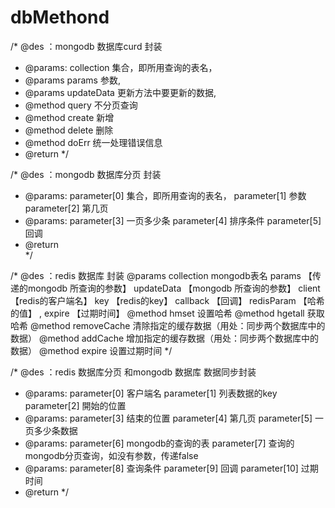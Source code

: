 # dbMethond

/*  @des ：mongodb 数据库curd 封装
 *  @params: collection 集合，即所用查询的表名，
 *  @params  params  参数,
 *  @params  updateData  更新方法中要更新的数据,
 *  @method query  不分页查询
 *  @method create 新增
 *  @method delete 删除
 *  @method doErr 统一处理错误信息
 *  @return 
*/


/*  @des ：mongodb 数据库分页 封装
 *  @params: parameter[0] 集合，即所用查询的表名，  parameter[1] 参数   parameter[2] 第几页    
 *  @params: parameter[3] 一页多少条 parameter[4] 排序条件 parameter[5] 回调
 *  @return   
*/



/*  @des ：redis 数据库 封装 
    @params collection mongodb表名  params 【传递的mongodb 所查询的参数】  updateData 【mongodb 所查询的参数】 client 【redis的客户端名】  key 【redis的key】   callback 【回调】 redisParam 【哈希的值】 , expire 【过期时间】
    @method hmset 设置哈希
    @method hgetall 获取哈希
    @method removeCache 清除指定的缓存数据（用处：同步两个数据库中的数据）
    @method addCache 增加指定的缓存数据（用处：同步两个数据库中的数据）
    @method expire 设置过期时间
*/




/*  @des ：redis 数据库分页 和mongodb 数据库 数据同步封装
 *  @params: parameter[0] 客户端名  parameter[1] 列表数据的key   parameter[2] 開始的位置 
 *  @params: parameter[3] 结束的位置  parameter[4] 第几页 parameter[5] 一页多少条数据
 *  @params: parameter[6] mongodb的查询的表  parameter[7] 查询的mongodb分页查询，如没有参数，传递false 
 *  @params: parameter[8] 查询条件 parameter[9] 回调  parameter[10] 过期时间  
 *  @return 
*/